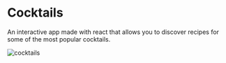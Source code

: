 # Cocktails

An interactive app made with react that allows you to discover recipes for some of the most popular cocktails.

![cocktails](https://user-images.githubusercontent.com/107358529/206857789-29f80320-3326-451b-8885-d27ee83eed96.png)
